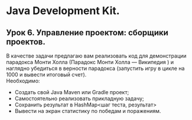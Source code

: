 # Java Development Kit.
## Урок 6. Управление проектом: сборщики проектов.
В качестве задачи предлагаю вам реализовать код для демонстрации 
парадокса Монти Холла (Парадокс Монти Холла — Википедия ) 
и наглядно убедиться в верности парадокса (запустить игру в цикле 
на 1000 и вывести итоговый счет).  
Необходимо:
* Создать свой Java Maven или Gradle проект;
* Самостоятельно реализовать прикладную задачу;
* Сохранить результат в HashMap<шаг теста, результат>
* Вывести на экран статистику по победам и поражениям.
